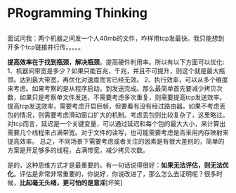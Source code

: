 # PRogramming Thinking

## 

面试问我：两个机器之间发一个人40mb的文件，咋样用tcp发最快。我只能想到开多个tcp链接并行传。。。。。



**提高效率在于找到瓶颈，解决瓶颈**。提高硬件利用率。所以有以下方面可以优化:
1、机器间带宽是多少？如果只能百兆，千兆，并且不可提升，则这个就是最大瓶颈。达到最大带宽，再优化对速度而言已经无效。
2、执行效率，可以从多个维度来考虑。如果考察的是从程序启动，到发送完成。那么最简单首先要减少拷贝次数，如果只是考察单文件发送，不需要考虑多次重复，则需要提高tcp发送效率。提高tcp发送效率，需要考虑开启巨帧，但要看有没有经过路由器。如果不考虑丢包的情况，则需要考虑滑动窗口扩大的机制。考虑丢包则比较复杂了，这里略过。对tcp而言，延迟是一个关键变量，可以通过延迟和每个包的最大大小，来计算出需要几个线程来占满带宽。对于文件的读写，也可能需要考虑是否采用内存映射来提高效率。
总之，不同场景下需要考虑或者关注的因素是有很大差别的，简单的方案是开足够多的线程，占满带宽，减少拷贝次数。



是的，这种思维方式才是最重要的。有一句话说得很好：**如果无法评估，则无法优化**。评估是非常非常重要的，你说好，你说改进了，那么怎么去证明呢？很多时候，**比起毫无头绪，更可怕的是意淫**[坏笑]

